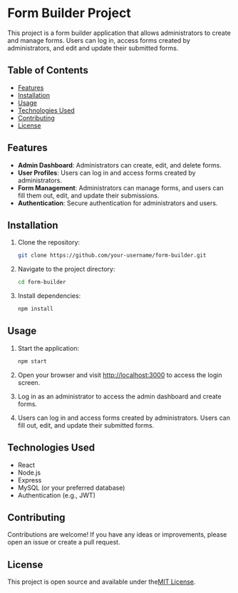 # Form Builder Project

This project is a form builder application that allows administrators to create and manage forms. Users can log in, access forms created by administrators, and edit and update their submitted forms.

## Table of Contents

- [Features](#features)
- [Installation](#installation)
- [Usage](#usage)
- [Technologies Used](#technologies-used)
- [Contributing](#contributing)
- [License](#license)

## Features

- **Admin Dashboard**: Administrators can create, edit, and delete forms.
- **User Profiles**: Users can log in and access forms created by administrators.
- **Form Management**: Administrators can manage forms, and users can fill them out, edit, and update their submissions.
- **Authentication**: Secure authentication for administrators and users.

## Installation

1. Clone the repository:

   ```bash
   git clone https://github.com/your-username/form-builder.git
   ```

2. Navigate to the project directory:

   ```bash
   cd form-builder
   ```

3. Install dependencies:

   ```bash
   npm install
   ```

## Usage

1. Start the application:

   ```bash
   npm start
   ```

2. Open your browser and visit [http://localhost:3000](http://localhost:3000) to access the login screen.

3. Log in as an administrator to access the admin dashboard and create forms.

4. Users can log in and access forms created by administrators. Users can fill out, edit, and update their submitted forms.

## Technologies Used

- React
- Node.js
- Express
- MySQL (or your preferred database)
- Authentication (e.g., JWT)

## Contributing

Contributions are welcome! If you have any ideas or improvements, please open an issue or create a pull request.

## License

This project is open source and available under the[MIT License](LICENSE).
